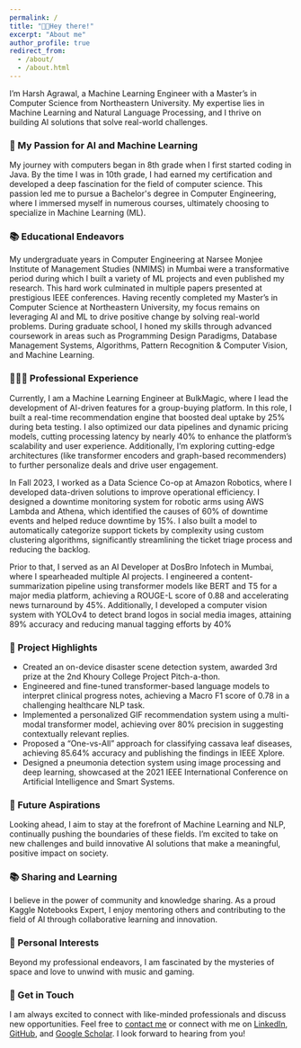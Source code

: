 ```yaml
---
permalink: /
title: "👋🏻Hey there!"
excerpt: "About me"
author_profile: true
redirect_from: 
  - /about/
  - /about.html
---
```


<!-- ![Harsh Agrawal Coding](/images/home.jpg){: .align-left width="300px"} -->
I’m Harsh Agrawal, a Machine Learning Engineer with a Master’s in Computer Science from Northeastern University. My expertise lies in Machine Learning and Natural Language Processing, and I thrive on building AI solutions that solve real-world challenges.

### 🧠 My Passion for AI and Machine Learning

My journey with computers began in 8th grade when I first started coding in Java. By the time I was in 10th grade, I had earned my certification and developed a deep fascination for the field of computer science. This passion led me to pursue a Bachelor's degree in Computer Engineering, where I immersed myself in numerous courses, ultimately choosing to specialize in Machine Learning (ML).

### 📚 Educational Endeavors

My undergraduate years in Computer Engineering at Narsee Monjee Institute of Management Studies (NMIMS) in Mumbai were a transformative period during which I built a variety of ML projects and even published my research. This hard work culminated in multiple papers presented at prestigious IEEE conferences. Having recently completed my Master’s in Computer Science at Northeastern University, my focus remains on leveraging AI and ML to drive positive change by solving real-world problems. During graduate school, I honed my skills through advanced coursework in areas such as Programming Design Paradigms, Database Management Systems, Algorithms, Pattern Recognition & Computer Vision, and Machine Learning.

### 👨🏻‍💻 Professional Experience

Currently, I am a Machine Learning Engineer at BulkMagic, where I lead the development of AI-driven features for a group-buying platform. In this role, I built a real-time recommendation engine that boosted deal uptake by 25% during beta testing. I also optimized our data pipelines and dynamic pricing models, cutting processing latency by nearly 40% to enhance the platform’s scalability and user experience. Additionally, I’m exploring cutting-edge architectures (like transformer encoders and graph-based recommenders) to further personalize deals and drive user engagement. 

In Fall 2023, I worked as a Data Science Co-op at Amazon Robotics, where I developed data-driven solutions to improve operational efficiency. I designed a downtime monitoring system for robotic arms using AWS Lambda and Athena, which identified the causes of 60% of downtime events and helped reduce downtime by 15%. I also built a model to automatically categorize support tickets by complexity using custom clustering algorithms, significantly streamlining the ticket triage process and reducing the backlog. 

Prior to that, I served as an AI Developer at DosBro Infotech in Mumbai, where I spearheaded multiple AI projects. I engineered a content-summarization pipeline using transformer models like BERT and T5 for a major media platform, achieving a ROUGE-L score of 0.88 and accelerating news turnaround by 45%. Additionally, I developed a computer vision system with YOLOv4 to detect brand logos in social media images, attaining 89% accuracy and reducing manual tagging efforts by 40%

### 🌟 Project Highlights
  - Created an on-device disaster scene detection system, awarded 3rd prize at the 2nd Khoury College Project Pitch-a-thon.
  - Engineered and fine-tuned transformer-based language models to interpret clinical progress notes, achieving a Macro F1 score of 0.78 in a challenging healthcare NLP task.
  - Implemented a personalized GIF recommendation system using a multi-modal transformer model, achieving over 80% precision in suggesting contextually relevant replies.
  - Proposed a “One-vs-All” approach for classifying cassava leaf diseases, achieving 85.64% accuracy and publishing the findings in IEEE Xplore.
  - Designed a pneumonia detection system using image processing and deep learning, showcased at the 2021 IEEE International Conference on Artificial Intelligence and Smart Systems.

### 🚀 Future Aspirations

Looking ahead, I aim to stay at the forefront of Machine Learning and NLP, continually pushing the boundaries of these fields. I’m excited to take on new challenges and build innovative AI solutions that make a meaningful, positive impact on society.

### 📚 Sharing and Learning

I believe in the power of community and knowledge sharing. As a proud Kaggle Notebooks Expert, I enjoy mentoring others and contributing to the field of AI through collaborative learning and innovation.

### 🌌 Personal Interests

Beyond my professional endeavors, I am fascinated by the mysteries of space and love to unwind with music and gaming.

### 💌 Get in Touch

I am always excited to connect with like-minded professionals and discuss new opportunities. Feel free to [contact me](mailto:agrawal.har@northeastern.edu) or connect with me on [LinkedIn](https://www.linkedin.com/in/harshagrawal24), [GitHub](https://github.com/harshag24), and [Google Scholar](https://scholar.google.com/citations?user=OjDoN7kAAAAJ&hl=en). I look forward to hearing from you!